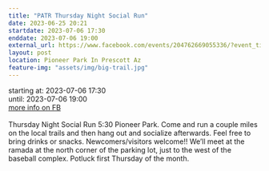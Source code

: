 ```yaml
---
title: "PATR Thursday Night Social Run"
date: 2023-06-25 20:21
startdate: 2023-07-06 17:30
enddate: 2023-07-06 19:00
external_url: https://www.facebook.com/events/204762669055336/?event_time_id=204762675722002
layout: post
location: Pioneer Park In Prescott Az
feature-img: "assets/img/big-trail.jpg"
---
```


starting at: 2023-07-06 17:30<br>until: 2023-07-06 19:00<br><a href="https://www.facebook.com/events/204762669055336/?event_time_id=204762675722002">more info on FB</a><br><br>Thursday Night Social Run 5&#58;30 Pioneer Park.  Come and run a couple miles on the local trails and then hang out and socialize afterwards.  Feel free to bring drinks or snacks. Newcomers/visitors welcome!!  We’ll meet at the ramada at the north corner of the parking lot, just to the west of the baseball complex.  Potluck first Thursday of the month.<br>
  <br>
  
